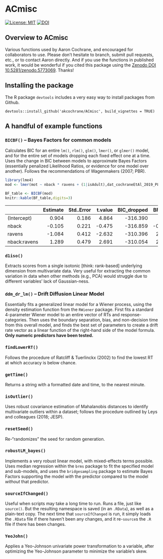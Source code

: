 <!-- README.md is generated from README.Rmd. Please edit that file -->

# ACmisc

[![License:
MIT](https://img.shields.io/badge/License-MIT-yellow.svg)](https://opensource.org/licenses/MIT)
[![DOI](https://zenodo.org/badge/425863127.svg)](https://zenodo.org/badge/latestdoi/425863127)

## Overview to ACmisc

Various functions used by Aaron Cochrane, and encouraged for
collaborators to use. Please don’t hesitate to branch, submit pull
requests, etc., or to contact Aaron directly. And if you use the
functions in published work, it would be wonderful if you cited this
package using the [Zenodo DOI
10.5281/zenodo.5773069](10.5281/zenodo.5773069). Thanks!

## Installing the package

The R package `devtools` includes a very easy way to install packages
from Github.

    devtools::install_github('akcochrane/ACmisc', build_vignettes = TRUE)

## A handful of example functions

### `BICBF()` – Bayes Factors for common models

Calculates BIC for an entire `lm()`, `rlm()`, `glm()`, `lmer()`, or
`glmer()` model, and for the entire set of models dropping each fixed
effect one at a time. Uses the change in BIC between models to
approximate Bayes Factors (essentially penalized Likelihood Ratios, or
evidence for one model over another). Follows the recommendations of
Wagenmakers (2007; PBR).

``` r
library(lme4)
mod <- lmer(mot ~ nback * ravens + (1|isAdult),dat_cochraneEtAl_2019_PLOSOne)

BF_table <- BICBF(mod)
knitr::kable(BF_table,digits=3)
```

|              | Estimate | Std..Error | t.value | BIC_dropped | BFlog3 |
|:-------------|---------:|-----------:|--------:|------------:|-------:|
| (Intercept)  |    0.904 |      0.186 |   4.864 |    -316.390 |     NA |
| nback        |   -0.105 |      0.221 |  -0.475 |    -316.859 | -0.213 |
| ravens       |   -1.084 |      0.412 |  -2.632 |    -310.396 |  2.728 |
| nback:ravens |    1.289 |      0.479 |   2.691 |    -310.054 |  2.884 |

### `d1iso()`

Extracts scores from a single isotonic \[think: rank-based\] underlying
dimension from multivariate data. Very useful for extracting the common
variation in data when other methods (e.g., PCA) would struggle due to
different variables’ lack of Gaussian-ness.

### `ddm_dr_lm()` – Drift Diffusion Linear Model

Essentially fits a generalized linear model for a Wiener process, using
the density estimation function from the `RWiener` package. First fits a
standard 4-parameter Wiener model to an entire vector of RTs and
response-categories. Then uses the boundary separation, bias, and
non-decision time from this overall model, and finds the best set of
parameters to create a drift rate vector as a linear function of the
right-hand side of the model formula. **Only numeric predictors have
been tested.**

### `findLowerRT()`

Follows the procedure of Ratcliff & Tuerlinckx (2002) to find the lowest
RT at which accuracy is below chance.

### `getTime()`

Returns a string with a formatted date and time, to the nearest minute.

### `isOutlier()`

Uses robust covariance estimation of Mahalanobis distances to identify
multivariate outliers within a dataset; follows the procedure outlined
by Leys and colleagues (2018; JESP).

### `resetSeed()`

Re-“randomizes” the seed for random generation.

### `robustLM_bayes()`

Implements a very robust linear model, with mixed-effects terms
possible. Uses median regression within the `brms` package to fit the
specified model and sub-models, and uses the `bridgesampling` package to
estimate Bayes Factors supporting the model *with* the predictor
compared to the model *without* that predictor.

### `sourceIfChanged()`

Useful when scripts may take a long time to run. Runs a file, just like
`source()`. But the resulting namespace is saved (in an `.RData`), as
well as a plain-text copy. The next time that `sourceIfChanged` is run,
it simply loads the `.RData` file if there haven’t been any changes, and
it re-`source`s the `.R` file if there has been changes.

### `YeoJohn()`

Applies a Yeo-Johnson univariate power transformation to a variable,
after optimizing the Yeo-Johnson parameter to minimize the variable’s
skew.
